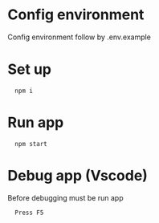 # Config environment
Config environment follow by .env.example

# Set up
```
  npm i
```

# Run app
```
  npm start
```

# Debug app (Vscode)
Before debugging must be run app
```
  Press F5
```